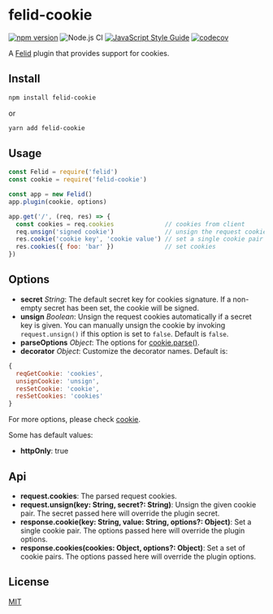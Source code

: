 # felid-cookie

[![npm version](https://img.shields.io/npm/v/felid-cookie.svg)](https://www.npmjs.com/package/felid-cookie)
![Node.js CI](https://github.com/felidjs/felid-cookie/workflows/Node.js%20CI/badge.svg)
[![JavaScript Style Guide](https://img.shields.io/badge/code_style-standard-brightgreen.svg)](https://standardjs.com)
[![codecov](https://codecov.io/gh/felidjs/felid-cookie/branch/master/graph/badge.svg)](https://codecov.io/gh/felidjs/felid-cookie)

A [Felid](https://github.com/felidjs/felid) plugin that provides support for cookies.

## Install

```bash
npm install felid-cookie
```

or

```bash
yarn add felid-cookie
```

## Usage

```javascript
const Felid = require('felid')
const cookie = require('felid-cookie')

const app = new Felid()
app.plugin(cookie, options)

app.get('/', (req, res) => {
  const cookies = req.cookies              // cookies from client
  req.unsign('signed cookie')              // unsign the request cookie
  res.cookie('cookie key', 'cookie value') // set a single cookie pair
  res.cookies({ foo: 'bar' })              // set cookies
})
```

## Options

- **secret** *String*: The default secret key for cookies signature. If a non-empty secret has been set, the cookie will be signed.
- **unsign** *Boolean*: Unsign the request cookies automatically if a secret key is given. You can manually unsign the cookie by invoking `request.unsign()` if this option is set to `false`. Default is `false`.
- **parseOptions** *Object*: The options for [cookie.parse()](https://github.com/jshttp/cookie#cookieparsestr-options).
- **decorator** *Object*: Customize the decorator names. Default is:
```js
{
  reqGetCookie: 'cookies',
  unsignCookie: 'unsign',
  resSetCookie: 'cookie',
  resSetCookies: 'cookies'
}
```

For more options, please check [cookie](https://github.com/jshttp/cookie#options-1).

Some has default values:

- **httpOnly**: true

## Api

- **request.cookies**: The parsed request cookies.
- **request.unsign(key: String, secret?: String)**: Unsign the given cookie pair. The secret passed here will override the plugin secret.
- **response.cookie(key: String, value: String, options?: Object)**: Set a single cookie pair. The options passed here will override the plugin options.
- **response.cookies(cookies: Object, options?: Object)**: Set a set of cookie pairs. The options passed here will override the plugin options.

## License

[MIT](./LICENSE)
